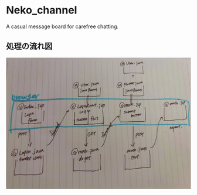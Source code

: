 # Neko_channel
A casual message board for carefree chatting.

## 処理の流れ図
![Neko_channel_diagram](https://github.com/Mmmmjp/Neko_channel/blob/main/nekochannel_diagram.jpg)

